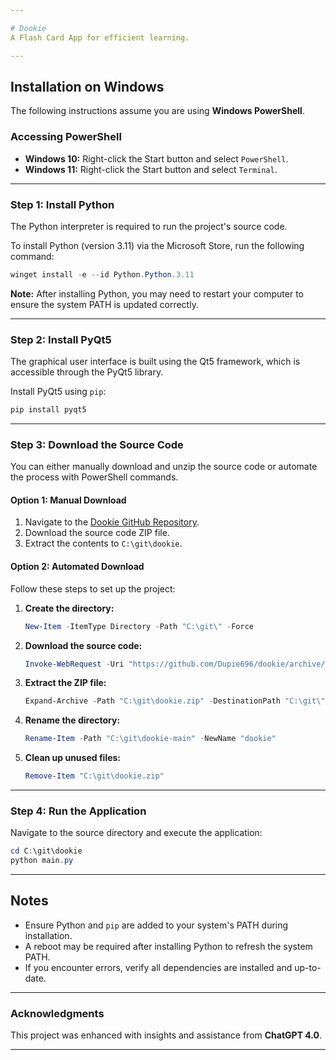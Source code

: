 ```yaml
---

# Dookie
A Flash Card App for efficient learning.

---
```


## Installation on Windows
The following instructions assume you are using **Windows PowerShell**.

### Accessing PowerShell
- **Windows 10:** Right-click the Start button and select `PowerShell`.
- **Windows 11:** Right-click the Start button and select `Terminal`.

---

### Step 1: Install Python
The Python interpreter is required to run the project's source code.

To install Python (version 3.11) via the Microsoft Store, run the following command:
```powershell
winget install -e --id Python.Python.3.11
```

**Note:** After installing Python, you may need to restart your computer to ensure the system PATH is updated correctly.

---

### Step 2: Install PyQt5
The graphical user interface is built using the Qt5 framework, which is accessible through the PyQt5 library.

Install PyQt5 using `pip`:
```powershell
pip install pyqt5
```

---

### Step 3: Download the Source Code
You can either manually download and unzip the source code or automate the process with PowerShell commands.

#### Option 1: Manual Download
1. Navigate to the [Dookie GitHub Repository](https://github.com/Dupie696/dookie).
2. Download the source code ZIP file.
3. Extract the contents to `C:\git\dookie`.

#### Option 2: Automated Download
Follow these steps to set up the project:

1. **Create the directory:**
   ```powershell
   New-Item -ItemType Directory -Path "C:\git\" -Force
   ```

2. **Download the source code:**
   ```powershell
   Invoke-WebRequest -Uri "https://github.com/Dupie696/dookie/archive/refs/heads/main.zip" -OutFile "C:\git\dookie.zip"
   ```

3. **Extract the ZIP file:**
   ```powershell
   Expand-Archive -Path "C:\git\dookie.zip" -DestinationPath "C:\git\" -Force
   ```

4. **Rename the directory:**
   ```powershell
   Rename-Item -Path "C:\git\dookie-main" -NewName "dookie"
   ```

5. **Clean up unused files:**
   ```powershell
   Remove-Item "C:\git\dookie.zip"
   ```

---

### Step 4: Run the Application
Navigate to the source directory and execute the application:
```powershell
cd C:\git\dookie
python main.py
```

---

## Notes
- Ensure Python and `pip` are added to your system's PATH during installation.
- A reboot may be required after installing Python to refresh the system PATH.
- If you encounter errors, verify all dependencies are installed and up-to-date.

---

### Acknowledgments
This project was enhanced with insights and assistance from **ChatGPT 4.0**.

---
